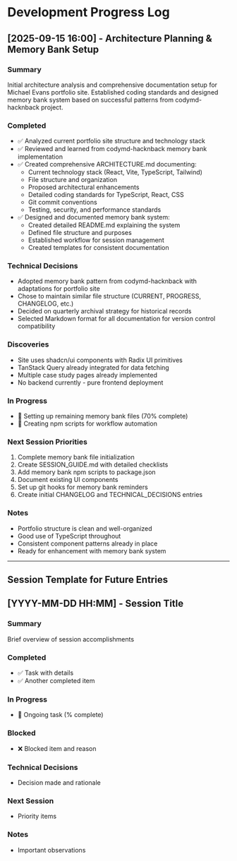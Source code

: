 # Development Progress Log

## [2025-09-15 16:00] - Architecture Planning & Memory Bank Setup

### Summary
Initial architecture analysis and comprehensive documentation setup for Michael Evans portfolio site. Established coding standards and designed memory bank system based on successful patterns from codymd-hacknback project.

### Completed
- ✅ Analyzed current portfolio site structure and technology stack
- ✅ Reviewed and learned from codymd-hacknback memory bank implementation
- ✅ Created comprehensive ARCHITECTURE.md documenting:
  - Current technology stack (React, Vite, TypeScript, Tailwind)
  - File structure and organization
  - Proposed architectural enhancements
  - Detailed coding standards for TypeScript, React, CSS
  - Git commit conventions
  - Testing, security, and performance standards
- ✅ Designed and documented memory bank system:
  - Created detailed README.md explaining the system
  - Defined file structure and purposes
  - Established workflow for session management
  - Created templates for consistent documentation

### Technical Decisions
- Adopted memory bank pattern from codymd-hacknback with adaptations for portfolio site
- Chose to maintain similar file structure (CURRENT, PROGRESS, CHANGELOG, etc.)
- Decided on quarterly archival strategy for historical records
- Selected Markdown format for all documentation for version control compatibility

### Discoveries
- Site uses shadcn/ui components with Radix UI primitives
- TanStack Query already integrated for data fetching
- Multiple case study pages already implemented
- No backend currently - pure frontend deployment

### In Progress
- 🔄 Setting up remaining memory bank files (70% complete)
- 🔄 Creating npm scripts for workflow automation

### Next Session Priorities
1. Complete memory bank file initialization
2. Create SESSION_GUIDE.md with detailed checklists
3. Add memory bank npm scripts to package.json
4. Document existing UI components
5. Set up git hooks for memory bank reminders
6. Create initial CHANGELOG and TECHNICAL_DECISIONS entries

### Notes
- Portfolio structure is clean and well-organized
- Good use of TypeScript throughout
- Consistent component patterns already in place
- Ready for enhancement with memory bank system

---

## Session Template for Future Entries

## [YYYY-MM-DD HH:MM] - Session Title

### Summary
Brief overview of session accomplishments

### Completed
- ✅ Task with details
- ✅ Another completed item

### In Progress
- 🔄 Ongoing task (% complete)

### Blocked
- ❌ Blocked item and reason

### Technical Decisions
- Decision made and rationale

### Next Session
- Priority items

### Notes
- Important observations
